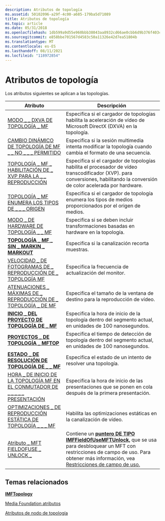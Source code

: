 ```yaml
---
description: Atributos de topología
ms.assetid: 50102096-a29f-4c00-a685-179ba5d71089
title: Atributos de topología
ms.topic: article
ms.date: 05/31/2018
ms.openlocfilehash: 1db599a9d55e960bbb38043aa8932cd66ae0cbb6d9b376f403c1886faf3155c1
ms.sourcegitcommit: e858bbe701567d4583c50a11326e42d7ea51804b
ms.translationtype: MT
ms.contentlocale: es-ES
ms.lasthandoff: 08/11/2021
ms.locfileid: "118972854"
---
```

# <a name="topology-attributes"></a>Atributos de topología

Los atributos siguientes se aplican a las topologías.



| Atributo                                                                                                | Descripción                                                                                                                                                                                                                        |
|----------------------------------------------------------------------------------------------------------|------------------------------------------------------------------------------------------------------------------------------------------------------------------------------------------------------------------------------------|
| [MODO \_ \_ DXVA DE TOPOLOGÍA \_ MF](mf-topology-dxva-mode.md)                                                    | Especifica si el cargador de topologías habilita la aceleración de vídeo de Microsoft DirectX (DXVA) en la topología.                                                                                                                         |
| [CAMBIO DINÁMICO DE TOPOLOGÍA DE MF \_ \_ NO \_ \_ \_ PERMITIDO](mf-topology-dynamic-change-not-allowed.md)                | Especifica si la sesión multimedia intenta modificar la topología cuando cambia el formato de una secuencia.                                                                                                                           |
| [TOPOLOGÍA \_ MF \_ HABILITACIÓN DE \_ XVP PARA LA \_ \_ REPRODUCCIÓN](mf-topology-enable-xvp-for-playback.md)                | Especifica si el cargador de topologías habilita el procesador de vídeo transcodificador (XVP). para conversiones, habilitando la conversión de color acelerada por hardware.                                                                                        |
| [TOPOLOGÍA \_ MF ENUMERA LOS TIPOS DE \_ \_ \_ ORIGEN](mf-topology-enumerate-source-types.md)                         | Especifica si el cargador de topología enumera los tipos de medios proporcionados por el origen de medios.                                                                                                                                     |
| [MODO \_ DE HARDWARE DE TOPOLOGÍA \_ \_ MF](mf-topology-hardware-mode.md)                                            | Especifica si se deben incluir transformaciones basadas en hardware en la topología.                                                                                                                                                            |
| [**TOPOLOGÍA \_ MF \_ SIN \_ MARKIN \_ MARKOUT**](mf-topology-no-markin-markout-attribute.md)                     | Especifica si la canalización recorta muestras.                                                                                                                                                                                      |
| [VELOCIDAD \_ DE FOTOGRAMAS DE \_ REPRODUCCIÓN DE \_ TOPOLOGÍA MF](mf-topology-playback-framerate.md)                                  | Especifica la frecuencia de actualización del monitor.                                                                                                                                                                                                |
| [ATENUACIONES \_ MÁXIMAS DE \_ REPRODUCCIÓN DE \_ TOPOLOGÍA \_ DE MF](mf-topology-playback-max-dims.md)                                   | Especifica el tamaño de la ventana de destino para la reproducción de vídeo.                                                                                                                                                                   |
| [**INICIO \_ DEL PROYECTO DE TOPOLOGÍA DE \_ MF**](mf-topology-projectstart-attribute.md)                                 | Especifica la hora de inicio de la topología dentro del segmento actual, en unidades de 100 nanosegundos.                                                                                                                                             |
| [**PROYECTOS \_ DE TOPOLOGÍA \_ MFTOP**](mf-topology-projectstop-attribute.md)                                   | Especifica el tiempo de detección de topología dentro del segmento actual, en unidades de 100 nanosegundos.                                                                                                                                              |
| [**ESTADO \_ DE RESOLUCIÓN DE TOPOLOGÍA DE \_ \_ MF**](mf-topology-resolution-status-attribute.md)                      | Especifica el estado de un intento de resolver una topología.                                                                                                                                                                          |
| [HORA \_ DE INICIO DE LA TOPOLOGÍA MF EN EL CONMUTADOR DE \_ \_ \_ \_ \_ PRESENTACIÓN](mf-topology-start-time-on-presentation-switch.md) | Especifica la hora de inicio de las presentaciones que se ponen en cola después de la primera presentación.                                                                                                                                           |
| [OPTIMIZACIONES \_ DE REPRODUCCIÓN ESTÁTICA DE TOPOLOGÍA \_ \_ \_ MF](mf-topology-static-playback-optimizations.md)           | Habilita las optimizaciones estáticas en la canalización de vídeo.                                                                                                                                                                                |
| [Atributo \_ MFT FIELDOFUSE \_ UNLOCK \_](mft-fieldofuse-unlock-attribute.md)                                | Contiene un [**puntero DE TIPO IMFFieldOfUseMFTUnlock,**](/windows/desktop/api/mfidl/nn-mfidl-imffieldofusemftunlock) que se usa para desbloquear un MFT con restricciones de campo de uso. Para obtener más información, vea [Restricciones de campo de uso.](field-of-use-restrictions.md) |



 

## <a name="related-topics"></a>Temas relacionados

<dl> <dt>

[**IMFTopology**](/windows/desktop/api/mfidl/nn-mfidl-imftopology)
</dt> <dt>

[Media Foundation atributos](media-foundation-attributes.md)
</dt> <dt>

[Atributos de nodo de topología](topology-node-attributes.md)
</dt> </dl>

 

 



